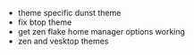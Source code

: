 - theme specific dunst theme
- fix btop theme
- get zen flake home manager options working
- zen and vesktop themes
